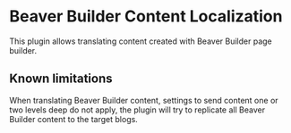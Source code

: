 # Beaver Builder Content Localization

This plugin allows translating content created with Beaver Builder page builder.

## Known limitations

When translating Beaver Builder content, settings to send content one or two levels deep do not apply, the plugin will try to replicate all Beaver Builder content to the target blogs.
